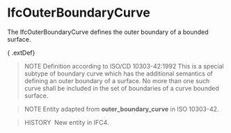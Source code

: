 # IfcOuterBoundaryCurve

The IfcOuterBoundaryCurve defines the outer boundary of a bounded surface.<!-- end of definition -->

{ .extDef}
> NOTE Definition according to ISO/CD 10303-42:1992
> This is a special subtype of boundary curve which has the additional semantics of defining an outer boundary of a surface. No more than one such curve shall be included in the set of boundaries of a curve bounded surface.

> NOTE Entity adapted from **outer_boundary_curve** in ISO 10303-42.

> HISTORY  New entity in IFC4.
